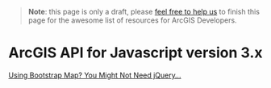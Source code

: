 > **Note**: this page is only a draft, please [feel free to help us](https://github.com/hhkaos/awesome-arcgis#contributions) to finish this page for the awesome list of resources for ArcGIS Developers.

# ArcGIS API for Javascript version 3.x
[Using Bootstrap Map? You Might Not Need jQuery…](http://tomwayson.com/2014/04/30/using-bootstrap-map-you-might-not-need-jquery/)
